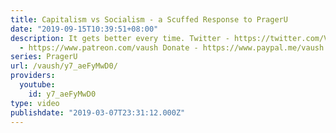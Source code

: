 ```yaml
---
title: Capitalism vs Socialism - a Scuffed Response to PragerU
date: "2019-09-15T10:39:51+08:00"
description: It gets better every time. Twitter - https://twitter.com/VaushV Patreon
  - https://www.patreon.com/vaush Donate - https://www.paypal.me/vaush
series: PragerU
url: /vaush/y7_aeFyMwD0/
providers:
  youtube:
    id: y7_aeFyMwD0
type: video
publishdate: "2019-03-07T23:31:12.000Z"
---
```

